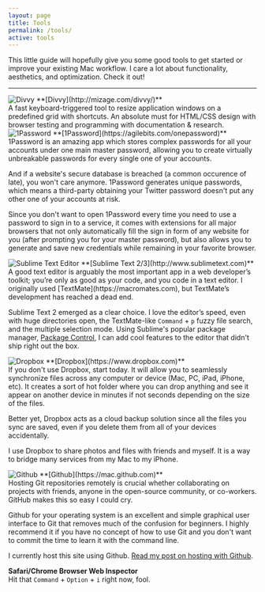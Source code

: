 ```yaml
---
layout: page
title: Tools
permalink: /tools/
active: tools
---
```


This little guide will hopefully give you some good tools to get started or improve your existing Mac workflow. I care a lot about functionality, aesthetics, and optimization. Check it out!
<hr>

<img alt="Divvy" id="tools-logo" src="{{site.baseurl}}/img/divvy.png">
**[Divvy](http://mizage.com/divvy/)** <br>
A fast keyboard-triggered tool to resize application windows on a predefined grid with shortcuts. An absolute must for HTML/CSS design with browser testing and programming with documentation & research.

<img alt="1Password" id="tools-logo" src="{{site.baseurl}}/img/1password.png">
**[1Password](https://agilebits.com/onepassword)** <br>
1Password is an amazing app which stores complex passwords for all your accounts under one main master password, allowing you to create virtually unbreakable passwords for every single one of your accounts.

And if a website's secure database is breached (a common occurence of late), you won't care anymore. 1Password generates unique passwords, which means a third-party obtaining your Twitter password doesn't put any other one of your accounts at risk.

Since you don't want to open 1Password every time you need to use a password to sign in to a service, it comes with extensions for all major browsers that not only automatically fill the sign in form of any website for you (after prompting you for your master password), but also allows you to generate and save new credentials while remaining in your favorite browser.

<img alt="Sublime Text Editor" id="tools-logo" src="{{site.baseurl}}/img/sublime.png">
**[Sublime Text 2/3](http://www.sublimetext.com)** <br>
A good text editor is arguably the most important app in a web developer’s toolkit; you’re only as good as your code, and you code in a text editor. I originally used [TextMate](https://macromates.com), but TextMate’s development has reached a dead end. 

Sublime Text 2 emerged as a clear choice. I love the editor’s speed, even with huge directories open, the TextMate-like <code>Command</code> + <code>p</code> fuzzy file search, and the multiple selection mode. Using Sublime's popular package manager, [Package Control](https://packagecontrol.io), I can add cool features to the editor that didn't ship right out the box.

<img alt="Dropbox" id="tools-logo" src="{{site.baseurl}}/img/dropbox.png">
**[Dropbox](https://www.dropbox.com)** <br>
If you don't use Dropbox, start today. It will allow you to seamlessly synchronize files across any computer or device (Mac, PC, iPad, iPhone, etc). It creates a sort of hot folder where you can drop anything and see it appear on another device in minutes if not seconds depending on the size of the files.

Better yet, Dropbox acts as a cloud backup solution since all the files you sync are saved, even if you delete them from all of your devices accidentally.

I use Dropbox to share photos and files with friends and myself. It is a way to bridge many services from my Mac to my iPhone.

<img alt="Github" id="tools-logo" src="{{site.baseurl}}/img/github.png">
**[Github](https://mac.github.com)** <br>
Hosting Git repositories remotely is crucial whether collaborating on projects with friends, anyone in the open-source community, or co-workers. GitHub makes this so easy I could cry. 

Github for your operating system is an excellent and simple graphical user interface to Git that removes much of the confusion for beginners. I highly recommend it if you have no concept of how to use Git and you don't want to commit the time to learn it with the command line.

I currently host this site using Github. [Read my post on hosting with Github]({{site.baseurl}}/hosted-on-github).


**Safari/Chrome Browser Web Inspector** <br>
Hit that <code>Command</code> + <code>Option</code> + <code>i</code> right now, fool.

